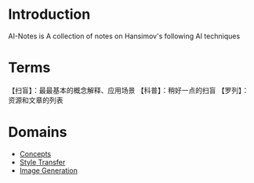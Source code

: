 # Introduction
AI-Notes is A collection of notes on Hansimov's following AI techniques

# Terms
【扫盲】：最最基本的概念解释、应用场景
【科普】：稍好一点的扫盲
【罗列】：资源和文章的列表

# Domains
* [Concepts](./concepts.md)
* [Style Transfer](./style-transfer.md)
* [Image Generation](./image-generation.md)